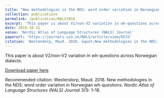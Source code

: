 ```yaml
---
title: "New methodologies in the NDS: word order variation in Norwegian wh-questions"
collection: publications
permalink: /publication/NALS2018
excerpt: 'This paper is about V2/non-V2 variation in wh-questions across Norwegian dialects.'
date: 2018-10-31
venue: 'Nordic Atlas of Language Structures (NALS) Journal'
paperurl: 'https://journals.uio.no/NALS/article/view/6533'
citation: 'Westendorp, Maud. 2018. &quot;New methodologies in the NDS: word order variation in Norwegian wh-questions.&quot; <i>Nordic Atlas of Language Structures (NALS) Journal </i> 3(1): 1–18.'
---
```

This paper is about V2/non-V2 variation in wh-questions across Norwegian dialects.

[Download paper here](https://journals.uio.no/NALS/article/view/6533)

Recommended citation: Westendorp, Maud. 2018. New methodologies in the NDS: word order variation in Norwegian wh-questions. <i>Nordic Atlas of Language Structures (NALS) Journal </i> 3(1): 1–18.
